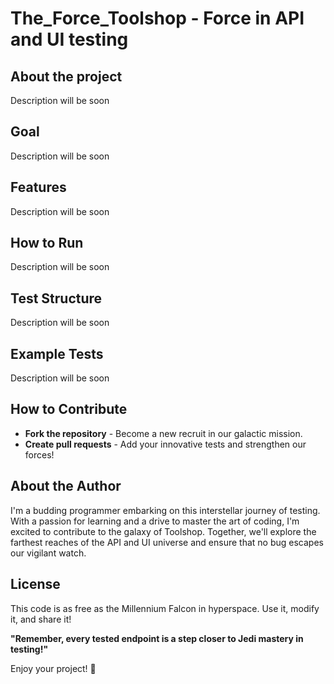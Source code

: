 # The_Force_Toolshop - Force in API and UI testing

## About the project
Description will be soon

## Goal
Description will be soon

## Features
Description will be soon

## How to Run
Description will be soon

## Test Structure
Description will be soon

## Example Tests
Description will be soon

## How to Contribute

- **Fork the repository** - Become a new recruit in our galactic mission.
- **Create pull requests** - Add your innovative tests and strengthen our forces!

## About the Author

I'm a budding programmer embarking on this interstellar journey of testing. With a passion for learning and a drive to master the art of coding, I'm excited to contribute to the galaxy of Toolshop. Together, we'll explore the farthest reaches of the API and UI universe and ensure that no bug escapes our vigilant watch.

## License

This code is as free as the Millennium Falcon in hyperspace. Use it, modify it, and share it!

**"Remember, every tested endpoint is a step closer to Jedi mastery in testing!"**

Enjoy your project! 🚀